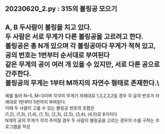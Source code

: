 20230620_2.py : 315의 볼링공 모으기
-----------------
A, B 두사람이 볼링을 치고 있다.\
두 사람은 서로 무게가 다른 볼링공을 고르려고 한다.\
볼링공은 총 N개 있으며 각 볼링공마다 무게가 적혀 있고, 공의 번호는
1번부터 순서대로 부여된다\
같은 무게의 공이 여러 개 있을 수 있지만, 서로 다른 공으로 간주한다.\
볼링공의 무게는 1부터 M까지의 자연수 형태로 존재한다.\
-----------------
예를 들어 N=5, M=3이며 각각의 무게가 차례대로 1,3,2,3,2일 경우 각 공의 번호가
차례대로 1번부터 5번까지 부여된다.\
이때 두 사람이 고를 수 있는 볼링공 번호의 조합은\
(1,2), (1,3), (1,4), (1, 5), (2,3), (2,5), (3,4), (4,5)로 8가지다\
N개의 공의 무게가 각각 주어질 경우 두 사람이 볼링공을 고르는 경우의 수를 구하는 프로그램을 작성